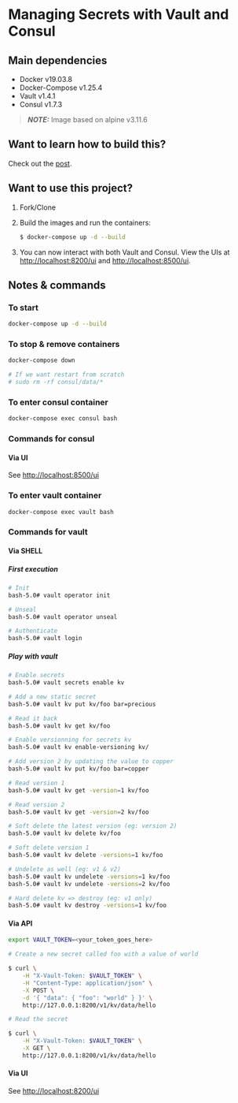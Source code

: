# Managing Secrets with Vault and Consul

## Main dependencies

* Docker v19.03.8
* Docker-Compose v1.25.4
* Vault v1.4.1
* Consul v1.7.3

> **_NOTE:_**  Image based on alpine v3.11.6

## Want to learn how to build this?

Check out the [post](https://testdriven.io/managing-secrets-with-vault-and-consul).

## Want to use this project?

1. Fork/Clone

1. Build the images and run the containers:

    ```sh
    $ docker-compose up -d --build
    ```

1. You can now interact with both Vault and Consul. View the UIs at [http://localhost:8200/ui](http://localhost:8200/ui) and [http://localhost:8500/ui](http://localhost:8500/ui).

## Notes & commands

### To start

```bash
docker-compose up -d --build
```

### To stop & remove containers

```bash
docker-compose down

# If we want restart from scratch
# sudo rm -rf consul/data/*
```

### To enter consul container

```bash
docker-compose exec consul bash
```

### Commands for consul

#### Via UI

See [http://localhost:8500/ui](http://localhost:8500/ui)

### To enter vault container

```bash
docker-compose exec vault bash
```

### Commands for vault

#### Via SHELL

##### First execution

```bash
# Init
bash-5.0# vault operator init

# Unseal
bash-5.0# vault operator unseal

# Authenticate
bash-5.0# vault login
```

##### Play with vault

```bash
# Enable secrets
bash-5.0# vault secrets enable kv

# Add a new static secret
bash-5.0# vault kv put kv/foo bar=precious

# Read it back
bash-5.0# vault kv get kv/foo

# Enable versionning for secrets kv
bash-5.0# vault kv enable-versioning kv/

# Add version 2 by updating the value to copper
bash-5.0# vault kv put kv/foo bar=copper

# Read version 1
bash-5.0# vault kv get -version=1 kv/foo

# Read version 2
bash-5.0# vault kv get -version=2 kv/foo

# Soft delete the latest version (eg: version 2)
bash-5.0# vault kv delete kv/foo

# Soft delete version 1
bash-5.0# vault kv delete -versions=1 kv/foo

# Undelete as well (eg: v1 & v2)
bash-5.0# vault kv undelete -versions=1 kv/foo
bash-5.0# vault kv undelete -versions=2 kv/foo

# Hard delete kv => destroy (eg: v1 only)
bash-5.0# vault kv destroy -versions=1 kv/foo
```

#### Via API

```bash
export VAULT_TOKEN=<your_token_goes_here>

# Create a new secret called foo with a value of world

$ curl \
    -H "X-Vault-Token: $VAULT_TOKEN" \
    -H "Content-Type: application/json" \
    -X POST \
    -d '{ "data": { "foo": "world" } }' \
    http://127.0.0.1:8200/v1/kv/data/hello

# Read the secret

$ curl \
    -H "X-Vault-Token: $VAULT_TOKEN" \
    -X GET \
    http://127.0.0.1:8200/v1/kv/data/hello
```

#### Via UI

See [http://localhost:8200/ui](http://localhost:8200/ui)
